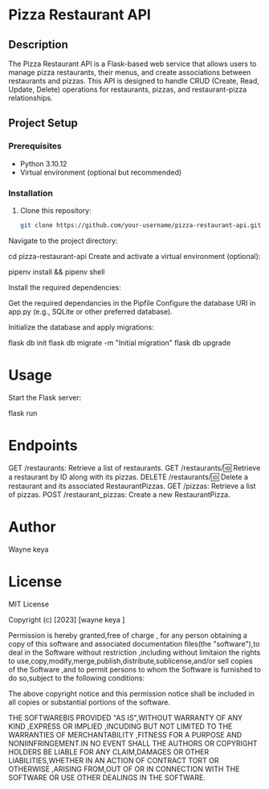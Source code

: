 # Pizza Restaurant API

## Description

The Pizza Restaurant API is a Flask-based web service that allows users to manage pizza restaurants, their menus, and create associations between restaurants and pizzas. This API is designed to handle CRUD (Create, Read, Update, Delete) operations for restaurants, pizzas, and restaurant-pizza relationships.

## Project Setup

### Prerequisites

- Python 3.10.12
- Virtual environment (optional but recommended)

### Installation

1. Clone this repository:

   ```bash
   git clone https://github.com/your-username/pizza-restaurant-api.git
Navigate to the project directory:

cd pizza-restaurant-api
Create and activate a virtual environment (optional):

pipenv install && pipenv shell

Install the required dependencies:

Get the required dependancies in the Pipfile
Configure the database URI in app.py (e.g., SQLite or other preferred database).

Initialize the database and apply migrations:

flask db init
flask db migrate -m "Initial migration"
flask db upgrade

# Usage
Start the Flask server:

 flask run

# Endpoints
GET /restaurants: Retrieve a list of restaurants.
GET /restaurants/:id: Retrieve a restaurant by ID along with its pizzas.
DELETE /restaurants/:id: Delete a restaurant and its associated RestaurantPizzas.
GET /pizzas: Retrieve a list of pizzas.
POST /restaurant_pizzas: Create a new RestaurantPizza.

# Author
Wayne keya 

# License
MIT License

Copyright (c) [2023] [wayne keya ]

Permission is hereby granted,free of charge , for any person obtaining a copy of this software and associated documentation files(the "software"),to deal in the Software without restriction ,including without limitaion the rights to use,copy,modify,merge,publish,distribute,sublicense,and/or sell copies of the Software ,and to permit persons to whom the Software is furnished to do so,subject to the following conditions:

The above copyright notice and this permission notice shall be included in all copies or substantial portions of the software.

THE SOFTWAREBIS PROVIDED "AS IS",WITHOUT WARRANTY OF ANY KIND ,EXPRESS OR IMPLIED ,INCUDING BUT NOT LIMITED TO THE WARRANTIES OF MERCHANTABILITY ,FITNESS FOR A PURPOSE AND NONIINFRINGEMENT.IN NO EVENT SHALL THE AUTHORS OR COPYRIGHT HOLDERS BE LIABLE FOR ANY CLAIM,DAMAGES OR OTHER LIABILITIES,WHETHER IN AN ACTION OF CONTRACT TORT OR OTHERWISE ,ARISING FROM,OUT OF OR IN CONNECTION WITH THE SOFTWARE OR USE OTHER DEALINGS IN THE SOFTWARE.
